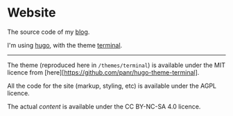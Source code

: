 # Website

The source code of my [blog](https://jamiequigley.com).

I'm using [hugo](https://gohugo.io/), with the theme [terminal](https://github.com/panr/hugo-theme-terminal).

---

The theme (reproduced here in `/themes/terminal`) is available under the MIT licence from [here][https://github.com/panr/hugo-theme-terminal].

All the code for the site (markup, styling, etc) is available under the AGPL licence.

The actual _content_ is available under the CC BY-NC-SA 4.0 licence.
